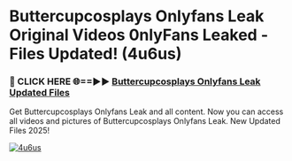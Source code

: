 # Buttercupcosplays Onlyfans Leak Original Videos 0nlyFans Leaked - Files Updated! (4u6us)

<h3>🔴 CLICK HERE 🌐==►► <a href="https://tinyurl.com/2wckxsce" rel="nofollow">Buttercupcosplays Onlyfans Leak Updated Files</a></h3>

Get Buttercupcosplays Onlyfans Leak and all content. Now you can access all videos and pictures of Buttercupcosplays Onlyfans Leak. New Updated Files 2025!

[![4u6us](https://i.imgur.com/AFduVYN.gif)](https://tinyurl.com/2wckxsce)
